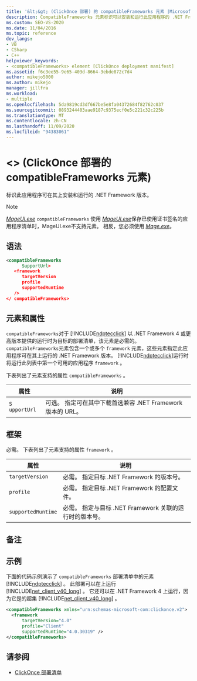 ```yaml
---
title: '&lt;&gt; (ClickOnce 部署) 的 compatibleFrameworks 元素 |Microsoft Docs'
description: CompatibleFrameworks 元素标识可以安装和运行此应用程序的 .NET Framework 的版本。
ms.custom: SEO-VS-2020
ms.date: 11/04/2016
ms.topic: reference
dev_langs:
- VB
- CSharp
- C++
helpviewer_keywords:
- <compatibleFrameworks> element [ClickOnce deployment manifest]
ms.assetid: f6c3ee55-9e65-403d-8664-3ebde872c7d4
author: mikejo5000
ms.author: mikejo
manager: jillfra
ms.workload:
- multiple
ms.openlocfilehash: 5da9819cd3df667be5e8fa04372684f82762c037
ms.sourcegitcommit: 0893244403aae9187c9375ecf0e5c221c32c225b
ms.translationtype: MT
ms.contentlocale: zh-CN
ms.lasthandoff: 11/09/2020
ms.locfileid: "94383061"
---
```

# <a name="ltcompatibleframeworksgt-element-clickonce-deployment"></a>&lt;&gt; (ClickOnce 部署的 compatibleFrameworks 元素) 
标识此应用程序可在其上安装和运行的 .NET Framework 版本。

> [!NOTE]
> [*MageUI.exe*](/dotnet/framework/tools/mageui-exe-manifest-generation-and-editing-tool-graphical-client) `compatibleFrameworks` 使用 [*MageUI.exe*](/dotnet/framework/tools/mageui-exe-manifest-generation-and-editing-tool-graphical-client)保存已使用证书签名的应用程序清单时，MageUI.exe不支持元素。 相反，您必须使用 [*Mage.exe*](/dotnet/framework/tools/mage-exe-manifest-generation-and-editing-tool)。

## <a name="syntax"></a>语法

```xml
<compatibleFrameworks
      SupportUrl> 
   <framework
      targetVersion
      profile
      supportedRuntime
   /> 
</ compatibleFrameworks>
```

## <a name="elements-and-attributes"></a>元素和属性
 `compatibleFrameworks`对于 [!INCLUDE[ndptecclick](../deployment/includes/ndptecclick_md.md)] 以 .NET Framework 4 或更高版本提供的运行时为目标的部署清单，该元素是必需的。 `compatibleFrameworks`元素包含一个或多个 `framework` 元素，这些元素指定此应用程序可在其上运行的 .NET Framework 版本。 [!INCLUDE[ndptecclick](../deployment/includes/ndptecclick_md.md)]运行时将运行此列表中第一个可用的应用程序 `framework` 。

 下表列出了元素支持的属性 `compatibleFrameworks` 。

|属性|说明|
|---------------|-----------------|
|`S` `upportUrl`|可选。 指定可在其中下载首选兼容 .NET Framework 版本的 URL。|

## <a name="framework"></a>框架
 必需。 下表列出了元素支持的属性 `framework` 。

|属性|说明|
|---------------|-----------------|
|`targetVersion`|必需。 指定目标 .NET Framework 的版本号。|
|`profile`|必需。 指定目标 .NET Framework 的配置文件。|
|`supportedRuntime`|必需。 指定与目标 .NET Framework 关联的运行时的版本号。|

## <a name="remarks"></a>备注

## <a name="example"></a>示例
 下面的代码示例演示了 `compatibleFrameworks` 部署清单中的元素 [!INCLUDE[ndptecclick](../deployment/includes/ndptecclick_md.md)] 。 此部署可以在上运行 [!INCLUDE[net_client_v40_long](../deployment/includes/net_client_v40_long_md.md)] 。 它还可以在 .NET Framework 4 上运行，因为它是的超集 [!INCLUDE[net_client_v40_long](../deployment/includes/net_client_v40_long_md.md)] 。

```xml
<compatibleFrameworks xmlns="urn:schemas-microsoft-com:clickonce.v2">
  <framework
      targetVersion="4.0"
      profile="Client"
      supportedRuntime="4.0.30319" />
</compatibleFrameworks>
```

## <a name="see-also"></a>请参阅
- [ClickOnce 部署清单](../deployment/clickonce-deployment-manifest.md)